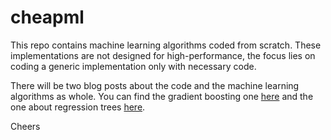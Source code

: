 # cheapml

This repo contains machine learning algorithms coded from scratch. These implementations are not designed for high-performance, the focus lies on coding a generic implementation only with necessary code. 

There will be two blog posts about the code and the machine learning algorithms as whole.
You can find the gradient boosting one [here](https://www.statworx.com/blog/coding-gradient-boosted-machines-in-100-lines-of-code) and
the one about regression trees [here](https://www.statworx.com/blog/coding-regression-trees-in-150-lines-of-code).

Cheers
